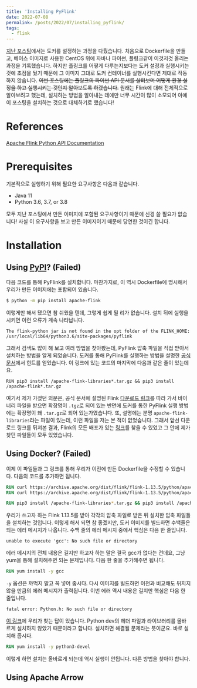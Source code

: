 ```yaml
---
title: 'Installing PyFlink'
date: 2022-07-08
permalink: /posts/2022/07/installing_pyflink/
tags:
  - flink
---
```


[지난 포스팅](https://hyuhngminkim.github.io/posts/2022/07/trying_docker/)에서는 도커를 설정하는 과정을 다뤘습니다. 
처음으로 Dockerfile을 만들고, 베이스 이미지로 사용한 CentOS 위에 자바나 파이썬, 플링크같이 이것저것 올리는 과정을 기록했습니다. 
하지만 플링크를 어떻게 다루는지보다는 도커 설정과 실행시키는 것에 초점을 뒀기 때문에 그 이미지 그대로 도커 컨테이너를 실행시킨다면 제대로 작동하지 않습니다. 
~~이번 포스팅에는 플링크의 파이썬 API 문서를 살펴보며 어떻게 환경 설정을 하고 실행시키는 것인지 알아보도록 하겠습니다.~~
원래는 Flink에 대해 전체적으로 알아보려고 했는데, 설치하는 방법을 알아내는 데에만 너무 시간이 많이 소모되어 아예 이 포스팅을 설치하는 것으로 대체하기로 했습니다!

# References

[Apache Flink Python API Documentation](https://nightlies.apache.org/flink/flink-docs-release-1.15/docs/dev/python/overview/)

# Prerequisites

기본적으로 실행하기 위해 필요한 요구사항은 다음과 같습니다. 

- Java 11
- Python 3.6, 3.7, or 3.8

모두 지난 포스팅에서 만든 이미지에 포함된 요구사항이기 때문에 신경 쓸 필요가 없습니다!
사실 이 요구사항을 보고 만든 이미지이기 때문에 당연한 것이긴 합니다. 

# Installation

## Using [PyPI](https://pypi.org/project/apache-flink/)? (Failed)

다음 코드를 통해 PyFlink를 설치합니다. 
마찬가지로, 이 역시 Dockerfile에 명시해서 우리가 만든 이미지에는 포함되어 있습니다. 

```bash
$ python -m pip install apache-flink
```

이렇게만 해서 됐으면 참 쉬웠을 텐데, 그렇게 쉽게 될 리가 없습니다. 
설치 뒤에 실행을 시키면 이런 오류가 계속 나타납니다. 

```
The flink-python jar is not found in the opt folder of the FLINK_HOME: /usr/local/lib64/python3.6/site-packages/pyflink
```

그래서 검색도 많이 해 보고 여러 방법을 찾아봤는데, PyFlink 압축 파일을 직접 받아서 설치하는 방법을 알게 되었습니다. 
도커를 통해 PyFlink를 실행하는 방법을 설명한 [공식 문서](https://nightlies.apache.org/flink/flink-docs-master/docs/deployment/resource-providers/standalone/docker/#using-flink-python-on-docker)에서 힌트를 얻었습니다. 
이 링크에 있는 코드의 마지막에 다음과 같은 줄이 있는데요. 

```docker
RUN pip3 install /apache-flink-libraries*.tar.gz && pip3 install /apache-flink*.tar.gz
```

여기서 제가 가졌던 의문은, 공식 문서에 설명된 Flink [다운로드 링크](https://flink.apache.org/downloads.html)를 따라 가서 바이너리 파일을 받으면 확장명이 ``.tgz``로 되어 있는 반면에 도커를 통한 PyFlink 실행 방법에는 확장명이 왜 ``.tar.gz``로 되어 있는가였습니다. 
또, 설명에는 분명 ``apache-flink-libraries``라는 파일이 있는데, 이런 파일을 저는 본 적이 없었습니다. 
그래서 앞선 다운로드 링크를 뒤져본 결과, Flink의 모든 배포가 있는 [링크](https://archive.apache.org/dist/flink/)를 찾을 수 있었고 그 안에 제가 찾던 파일들이 모두 있었습니다. 

## Using Docker? (Failed)

이제 이 파일들과 그 링크를 통해 우리가 이전에 만든 Dockerfile을 수정할 수 있습니다. 
다음의 코드를 추가하면 됩니다. 

```dockerfile
RUN curl https://archive.apache.org/dist/flink/flink-1.13.5/python/apache-flink-1.13.5.tar.gz > apache-flink-1.13.5.tar.gz
RUN curl https://archive.apache.org/dist/flink/flink-1.13.5/python/apache-flink-libraries-1.13.5.tar.gz > apache-flink-libraries-1.13.5.tar.gz

RUN pip3 install /apache-flink-libraries*.tar.gz && pip3 install /apache-flink*.tar.gz
```

우리가 쓰고자 하는 Flink 1.13.5를 받아 각각의 압축 파일로 받은 뒤 설치한 압축 파일들을 설치하는 것입니다. 
이렇게 해서 되면 참 좋겠지만, 도커 이미지를 빌드하면 수백줄은 되는 에러 메시지가 나옵니다. 
수백 줄의 에러 메시지 중에서 핵심은 다음 한 줄입니다. 

```
unable to execute 'gcc': No such file or directory
```

에러 메시지의 전체 내용은 길지만 하고자 하는 말은 결국 gcc가 없다는 건데요, 그냥 yum을 통해 설치해주면 되는 문제입니다. 
다음 한 줄을 추가해주면 됩니다. 

```dockerfile
RUN yum install -y gcc
```

``-y`` 옵션은 까먹지 말고 꼭 넣어 줍시다. 
다시 이미지를 빌드하면 이전과 비교해도 뒤지지 않을 만큼의 에러 메시지가 출력됩니다. 
이번 에러 역시 내용은 길지만 핵심은 다음 한 줄입니다. 

```
fatal error: Python.h: No such file or directory
```

[이 링크](https://stackoverflow.com/questions/21530577/fatal-error-python-h-no-such-file-or-directory)에 우리가 찾는 답이 있습니다. 
Python dev의 헤더 파일과 라이브러리를 올바르게 설치하지 않았기 때문이라고 합니다. 
설치하면 해결될 문제라는 뜻이군요. 
바로 설치해 줍시다. 

```dockerfile
RUN yum install -y python3-devel
```

이렇게 하면 설치는 올바르게 되는데 역시 실행이 안됩니다. 
다른 방법을 찾아야 합니다. 

## Using Apache Arrow

